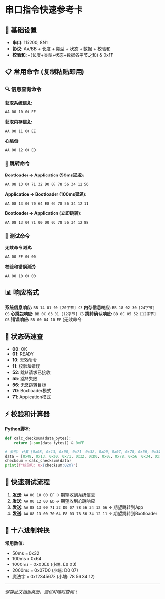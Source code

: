 # 串口指令快速参考卡

## 🎯 基础设置
- **串口**: 115200, 8N1
- **协议**: AA/BB + 长度 + 类型 + 状态 + 数据 + 校验和
- **校验和**: ~(长度+类型+状态+数据各字节之和) & 0xFF

## 📋 常用命令 (复制粘贴即用)

### 🔍 信息查询命令

**获取系统信息:**
```
AA 00 10 00 EF
```

**获取内存信息:**
```
AA 00 11 00 EE
```

**心跳包:**
```
AA 00 12 00 ED
```

### 🔄 跳转命令

**Bootloader → Application (50ms延迟):**
```
AA 08 13 00 71 32 D0 07 78 56 34 12 56
```

**Application → Bootloader (100ms延迟):**
```
AA 08 13 00 70 64 E8 03 78 56 34 12 11
```

**Bootloader → Application (立即跳转):**
```
AA 08 13 00 71 00 D0 07 78 56 34 12 88
```

### 🧪 测试命令

**无效命令测试:**
```
AA 00 FF 00 00
```

**校验和错误测试:**
```
AA 00 10 00 00
```

## 📊 响应格式

**系统信息响应:** `BB 14 01 00 [20字节] CS`
**内存信息响应:** `BB 18 02 30 [24字节] CS`
**心跳包响应:** `BB 0C 03 01 [12字节] CS`
**跳转确认响应:** `BB 0C 05 52 [12字节] CS`
**错误响应:** `BB 00 04 10 EF` (无效命令)

## 🎨 状态码速查

- **00**: OK
- **01**: READY
- **10**: 无效命令
- **11**: 校验和错误
- **52**: 跳转请求已接收
- **55**: 跳转失败
- **56**: 无效跳转目标
- **70**: Bootloader模式
- **71**: Application模式

## ⚡ 校验和计算器

**Python脚本:**
```python
def calc_checksum(data_bytes):
    return (~sum(data_bytes)) & 0xFF

# 示例: 计算 [0x08, 0x13, 0x00, 0x71, 0x32, 0xD0, 0x07, 0x78, 0x56, 0x34, 0x12]
data = [0x08, 0x13, 0x00, 0x71, 0x32, 0xD0, 0x07, 0x78, 0x56, 0x34, 0x12]
checksum = calc_checksum(data)
print(f"校验和: 0x{checksum:02X}")
```

## 🚀 快速测试流程

1. **发送**: `AA 00 10 00 EF` → 期望收到系统信息
2. **发送**: `AA 00 12 00 ED` → 期望收到心跳响应  
3. **发送**: `AA 08 13 00 71 32 D0 07 78 56 34 12 56` → 期望跳转到App
4. **发送**: `AA 08 13 00 70 64 E8 03 78 56 34 12 11` → 期望跳转到Bootloader

## 📝 十六进制转换

**常用数值:**
- 50ms = 0x32
- 100ms = 0x64
- 1000ms = 0x03E8 (小端: E8 03)
- 2000ms = 0x07D0 (小端: D0 07)
- 魔法字 = 0x12345678 (小端: 78 56 34 12)

---
*保存此文档到桌面，测试时随时查阅！*